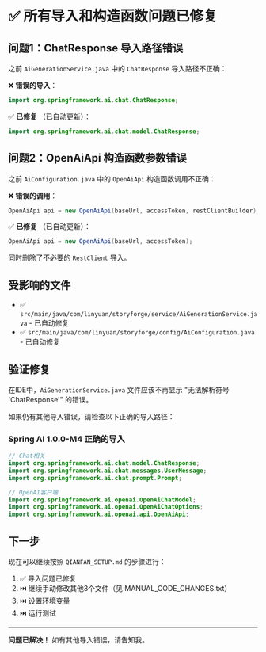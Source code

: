 # ✅ 所有导入和构造函数问题已修复

## 问题1：ChatResponse 导入路径错误

之前 `AiGenerationService.java` 中的 `ChatResponse` 导入路径不正确：

❌ **错误的导入**：
```java
import org.springframework.ai.chat.ChatResponse;
```

✅ **已修复** （已自动更新）：
```java
import org.springframework.ai.chat.model.ChatResponse;
```

## 问题2：OpenAiApi 构造函数参数错误

之前 `AiConfiguration.java` 中的 `OpenAiApi` 构造函数调用不正确：

❌ **错误的调用**：
```java
OpenAiApi api = new OpenAiApi(baseUrl, accessToken, restClientBuilder);
```

✅ **已修复** （已自动更新）：
```java
OpenAiApi api = new OpenAiApi(baseUrl, accessToken);
```

同时删除了不必要的 `RestClient` 导入。

## 受影响的文件

- ✅ `src/main/java/com/linyuan/storyforge/service/AiGenerationService.java` - 已自动修复
- ✅ `src/main/java/com/linyuan/storyforge/config/AiConfiguration.java` - 已自动修复

## 验证修复

在IDE中，`AiGenerationService.java` 文件应该不再显示 "无法解析符号 'ChatResponse'" 的错误。

如果仍有其他导入错误，请检查以下正确的导入路径：

### Spring AI 1.0.0-M4 正确的导入

```java
// Chat相关
import org.springframework.ai.chat.model.ChatResponse;
import org.springframework.ai.chat.messages.UserMessage;
import org.springframework.ai.chat.prompt.Prompt;

// OpenAI客户端
import org.springframework.ai.openai.OpenAiChatModel;
import org.springframework.ai.openai.OpenAiChatOptions;
import org.springframework.ai.openai.api.OpenAiApi;
```

## 下一步

现在可以继续按照 `QIANFAN_SETUP.md` 的步骤进行：

1. ✅ 导入问题已修复
2. ⏭️ 继续手动修改其他3个文件（见 MANUAL_CODE_CHANGES.txt）
3. ⏭️ 设置环境变量
4. ⏭️ 运行测试

---

**问题已解决！** 如有其他导入错误，请告知我。
